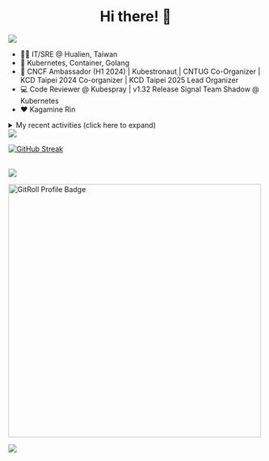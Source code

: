 <div align="center">
  <h1>Hi there! 👋</h1>
</div>

![](https://komarev.com/ghpvc/?username=tico88612&color=brightgreen&style=for-the-badge)

- 🧑‍💻 IT/SRE @ Hualien, Taiwan
- 🐳 Kubernetes, Container, Golang
- 🤝 CNCF Ambassador (H1 2024) | Kubestronaut | CNTUG Co-Organizer | KCD Taipei 2024 Co-organizer | KCD Taipei 2025 Lead Organizer
- 💻 Code Reviewer @ Kubespray | v1.32 Release Signal Team Shadow @ Kubernetes
- ❤️ Kagamine Rin

<details>
  <summary>My recent activities (click here to expand)</summary>

  #### 👷 Check out what I'm currently working on
  
  - [kubernetes-sigs/kubespray](https://github.com/kubernetes-sigs/kubespray) - Deploy a Production Ready Kubernetes Cluster (1 week ago)
  - [scist-tw/wc_scoreboard](https://github.com/scist-tw/wc_scoreboard) -  (3 weeks ago)
  - [cloud-native-taiwan/kcd-taipei-2025](https://github.com/cloud-native-taiwan/kcd-taipei-2025) -  (3 weeks ago)
  - [cloud-native-taiwan/Infra-Labs-Docs](https://github.com/cloud-native-taiwan/Infra-Labs-Docs) - Documentation for Cloud Native Taiwan Infra Labs (3 weeks ago)
  - [cncf/people](https://github.com/cncf/people) - Stores the data that will populate the various people listings on cncf.io (1 month ago)
  - [coredns/deployment](https://github.com/coredns/deployment) - Scripts, utilities, and examples for deploying CoreDNS. (3 months ago)
  - [cncf/k8s-conformance](https://github.com/cncf/k8s-conformance) - 🧪CNCF K8s Conformance Working Group (4 months ago)
  - [kubernetes/test-infra](https://github.com/kubernetes/test-infra) - Test infrastructure for the Kubernetes project. (5 months ago)
  - [cloud-native-taiwan/coscup-2024-workshop](https://github.com/cloud-native-taiwan/coscup-2024-workshop) - COSCUP 2024 IaC workshop files (5 months ago)
  - [HunterPie/localization](https://github.com/HunterPie/localization) - Localization repository for HunterPie&#39;s client (6 months ago)

  #### 🌱 My latest projects
  
  - [tico88612/blog-comments](https://github.com/tico88612/blog-comments) - 
  - [tico88612/get-real-ip](https://github.com/tico88612/get-real-ip) - 
  - [tico88612/podman-monitor-workshop](https://github.com/tico88612/podman-monitor-workshop) - 
  - [tico88612/cicd-hexo-blog-pages](https://github.com/tico88612/cicd-hexo-blog-pages) - 以 Hexo Blog 撰寫 CI/CD Pipeline 網頁
  - [tico88612/cicd-hexo-blog-template](https://github.com/tico88612/cicd-hexo-blog-template) - 以 Hexo Blog 撰寫 CI/CD Pipeline 模板
  - [tico88612/butter-toast-cup-2023](https://github.com/tico88612/butter-toast-cup-2023) - 奶油吐司杯 2023 分數計算機
  - [tico88612/cms-docker](https://github.com/tico88612/cms-docker) - Contest Management System v1.5.dev0 Docker Version
  - [tico88612/network-security-final](https://github.com/tico88612/network-security-final) - 
  - [tico88612/docker-init.engineer](https://github.com/tico88612/docker-init.engineer) - 純靠北工程師 Docker 架設版
  - [tico88612/kantai-teachme.tw](https://github.com/tico88612/kantai-teachme.tw) - 

  #### 🔭 Latest releases I've contributed to
  
  - [meshery/meshery](https://github.com/meshery/meshery) ([v0.8.25](https://github.com/meshery/meshery/releases/tag/v0.8.25), today) - Meshery, the cloud native manager
  - [etcd-io/etcd](https://github.com/etcd-io/etcd) ([v3.5.18](https://github.com/etcd-io/etcd/releases/tag/v3.5.18), 3 days ago) - Distributed reliable key-value store for the most critical data of a distributed system
  - [backstage/backstage](https://github.com/backstage/backstage) ([v1.36.0-next.0](https://github.com/backstage/backstage/releases/tag/v1.36.0-next.0), 6 days ago) - Backstage is an open framework for building developer portals
  - [HunterPie/localization](https://github.com/HunterPie/localization) ([1.0.35](https://github.com/HunterPie/localization/releases/tag/1.0.35), 6 days ago) - Localization repository for HunterPie&#39;s client
  - [metal3-io/cluster-api-provider-metal3](https://github.com/metal3-io/cluster-api-provider-metal3) ([v1.8.4](https://github.com/metal3-io/cluster-api-provider-metal3/releases/tag/v1.8.4), 1 week ago) - Metal³ integration with https://github.com/kubernetes-sigs/cluster-api
  - [projectcontour/contour](https://github.com/projectcontour/contour) ([v1.30.2](https://github.com/projectcontour/contour/releases/tag/v1.30.2), 2 weeks ago) - Contour is a Kubernetes ingress controller using Envoy proxy.
  - [kubeflow/training-operator](https://github.com/kubeflow/training-operator) ([v1.9.0-rc.0](https://github.com/kubeflow/training-operator/releases/tag/v1.9.0-rc.0), 2 weeks ago) - Distributed ML Training and Fine-Tuning on Kubernetes
  - [metal3-io/ip-address-manager](https://github.com/metal3-io/ip-address-manager) ([v1.8.3](https://github.com/metal3-io/ip-address-manager/releases/tag/v1.8.3), 2 weeks ago) - IP address Manager for Cluster API Provider Metal3
  - [jaegertracing/jaeger](https://github.com/jaegertracing/jaeger) ([v1.65.0](https://github.com/jaegertracing/jaeger/releases/tag/v1.65.0), 2 weeks ago) - CNCF Jaeger, a Distributed Tracing Platform
  - [jaegertracing/jaeger-ui](https://github.com/jaegertracing/jaeger-ui) ([v1.65.0](https://github.com/jaegertracing/jaeger-ui/releases/tag/v1.65.0), 2 weeks ago) - Web UI for Jaeger

  #### 🔨 My recent Pull Requests
  
  - [[WIP] Bump Ansible to 10.7.0](https://github.com/kubernetes-sigs/kubespray/pull/11924) on [kubernetes-sigs/kubespray](https://github.com/kubernetes-sigs/kubespray) (1 day ago)
  - [Conformance results for v1.31/kubespray](https://github.com/cncf/k8s-conformance/pull/3584) on [cncf/k8s-conformance](https://github.com/cncf/k8s-conformance) (1 day ago)
  - [Cleanup OWNERS files in each folders](https://github.com/kubernetes-sigs/kubespray/pull/11892) on [kubernetes-sigs/kubespray](https://github.com/kubernetes-sigs/kubespray) (1 week ago)
  - [Add `manual` option to the `external_cloud_provider` variable](https://github.com/kubernetes-sigs/kubespray/pull/11883) on [kubernetes-sigs/kubespray](https://github.com/kubernetes-sigs/kubespray) (2 weeks ago)
  - [Add Flatcar 4081 CI test](https://github.com/kubernetes-sigs/kubespray/pull/11868) on [kubernetes-sigs/kubespray](https://github.com/kubernetes-sigs/kubespray) (2 weeks ago)
  - [Add Python .gitignore](https://github.com/scist-tw/wc_scoreboard/pull/1) on [scist-tw/wc_scoreboard](https://github.com/scist-tw/wc_scoreboard) (3 weeks ago)
  - [Add Flatcar 4081.2.1 image to test-infra](https://github.com/kubernetes-sigs/kubespray/pull/11849) on [kubernetes-sigs/kubespray](https://github.com/kubernetes-sigs/kubespray) (3 weeks ago)
  - [Fix meetup link](https://github.com/cloud-native-taiwan/Infra-Labs-Docs/pull/78) on [cloud-native-taiwan/Infra-Labs-Docs](https://github.com/cloud-native-taiwan/Infra-Labs-Docs) (3 weeks ago)
  - [[WIP] Fix terraform outdated resource to `openstack_blockstorage_volume_v3`](https://github.com/kubernetes-sigs/kubespray/pull/11839) on [kubernetes-sigs/kubespray](https://github.com/kubernetes-sigs/kubespray) (1 month ago)
  - [Bump: Containerd upgrade to 1.7.24 &amp; runc upgrade to v1.2.3](https://github.com/kubernetes-sigs/kubespray/pull/11833) on [kubernetes-sigs/kubespray](https://github.com/kubernetes-sigs/kubespray) (1 month ago)

  #### ⭐ Recent Stars
  
  - [inspektor-gadget/inspektor-gadget](https://github.com/inspektor-gadget/inspektor-gadget) - Inspektor Gadget is a set of tools and framework for data collection and system inspection on Kubernetes clusters and Linux hosts using eBPF (2 months ago)
  - [charmbracelet/vhs](https://github.com/charmbracelet/vhs) - Your CLI home video recorder 📼 (2 months ago)
  - [knabben/stalker](https://github.com/knabben/stalker) - Stalk and Hunt Flake Testgrid Jobs  (3 months ago)
  - [ljcucc/mobai-alei](https://github.com/ljcucc/mobai-alei) - 膜拜阿雷的信眾有福了！現在到 mobai-alei.ljcu.cc 就可以產生膜拜貼圖！ (5 months ago)
  - [aome510/spotify-player](https://github.com/aome510/spotify-player) - A Spotify player in the terminal with full feature parity (6 months ago)
  - [nalexn/clean-architecture-swiftui](https://github.com/nalexn/clean-architecture-swiftui) - SwiftUI sample app using Clean Architecture. Examples of working with SwiftData persistence, networking, dependency injection, unit testing, and more. (6 months ago)
  - [bpg/terraform-provider-proxmox](https://github.com/bpg/terraform-provider-proxmox) - Terraform / OpenTofu Provider for Proxmox VE (6 months ago)
  - [kubernetes/enhancements](https://github.com/kubernetes/enhancements) - Enhancements tracking repo for Kubernetes (9 months ago)
  - [kubernetes-sigs/kubespray](https://github.com/kubernetes-sigs/kubespray) - Deploy a Production Ready Kubernetes Cluster (1 year ago)
  - [SadServers/sadservers](https://github.com/SadServers/sadservers) - SadServers: Linux &amp; DevOps Troubleshooting Scenarios SaaS (1 year ago)

  #### 👯 Check out some of my recent followers
  
  - [yang-lin94](https://github.com/yang-lin94)
  - [HoKim98](https://github.com/HoKim98)
  - [sbin64](https://github.com/sbin64)
  - [chienfuchen32](https://github.com/chienfuchen32)
  - [standardgalactic](https://github.com/standardgalactic)
</details>

<img src="https://github-readme-stats.vercel.app/api?username=tico88612&hide_title=true&count_private=true&show_icons=true" />

<br>

<a href="https://git.io/streak-stats"><img src="https://streak-stats.demolab.com?user=tico88612&theme=one-dark-pro" alt="GitHub Streak" /></a>

<br>

<img src="https://github-profile-trophy.vercel.app/?username=tico88612&theme=flat&no-frame=true&theme=onedark&margin-w=15&column=4" />

<be>

<a href="https://gitroll.io/profile/u0ufMd0HHwCUrp6xGFYIqjIkupi83" target="_blank"><img width=500px src="https://gitroll.io/api/badges/profiles/v1/u0ufMd0HHwCUrp6xGFYIqjIkupi83" alt="GitRoll Profile Badge"/></a>


![](https://hit.yhype.me/github/profile?user_id=17496418)
